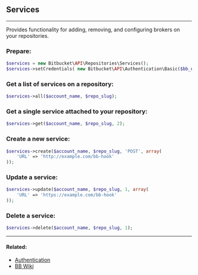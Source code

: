 ## Services

----
Provides functionality for adding, removing, and configuring brokers on your repositories.

### Prepare:
```php
$services = new Bitbucket\API\Repositories\Services();
$services->setCredentials( new Bitbucket\API\Authentication\Basic($bb_user, $bb_pass) );
```

### Get a list of services on a repository:
```php
$services->all($account_name, $repo_slug);
```

### Get a single service attached to your repository:
```php
$services->get($account_name, $repo_slug, 2);
```

### Create a new service:
```php
$services->create($account_name, $repo_slug, 'POST', array(
    'URL' => 'http://example.com/bb-hook'
));
```

### Update a service:
```php
$services->update($account_name, $repo_slug, 1, array(
    'URL' => 'https://example.com/bb-hook'
));
```

### Delete a service:
```php
$services->delete($account_name, $repo_slug, 1);
```

----

#### Related:
  * [Authentication](../authentication.md)
  * [BB Wiki](https://confluence.atlassian.com/display/BITBUCKET/services+Resource)
